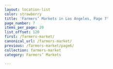 ```yaml
---
layout: location-list
color: strawberry
title: 'Farmers’ Markets in Los Angeles, Page 7'
page_number: 7
items_per_page: 20
list_offset: 120
first: /farmers-market/
canonical_url: /farmers-market/
previous: /farmers-market/page6/
collection: farmers-market
category: Farmers’ Markets

---
```

